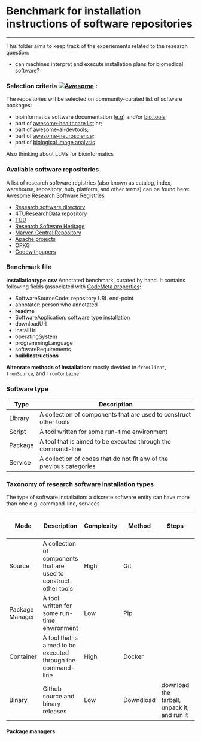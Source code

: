 # Benchmark for installation instructions of software repositories
---
This folder aims to keep track of the experiements related to the research question:

* can machines interpret and execute installation plans for biomedical software?

### Selection criteria [![Awesome](https://awesome.re/badge.svg)](https://awesome.re) :
The repositories will be selected on community-curated list of software packages:
+ bioinformatics software documentation ([e.g](https://blog.bioconductor.org/posts/2022-10-22-awesome-lists/)) and/or [bio.tools](https://bio.tools/t?page=1&q=%27Python%27&topic=%27Neurobiology%27&sort=score);
+ part of [awesome-healthcare list](https://github.com/kakoni/awesome-healthcare) or;
+ part of [awesome-ai-devtools](https://github.com/jamesmurdza/awesome-ai-devtools);
+ part of [awesome-neuroscience](https://github.com/analyticalmonk/awesome-neuroscience);
+ part of [biological image analysis](https://github.com/hallvaaw/awesome-biological-image-analysis)

Also thinking about LLMs for bioinformatics

### Available software repositories
A list of research software registries (also known as catalog, index, warehouse, repository, hub, platform, and other terms) can be found here: [Awesome Research Software Registries](https://github.com/NLeSC/awesome-research-software-registries) 

* [Research software directory]()
* [4TUResearchData repository]()
* [TUD]()
* [Research Software Heritage]()
* [Marven Central Repository]()
* [Apache projects](https://projects.apache.org/)
* [ORKG](https://orkg.org)
* [Codewithpapers](https://paperswithcode.com/)




### Benchmark file
**installationtype.csv**
Annotated benchmark, curated by hand. It contains following fields (associated with [CodeMeta properties](https://raw.githubusercontent.com/codemeta/codemeta/2.0/codemeta.jsonld):
* SoftwareSourceCode: repository URL end-point
* annotator: person who annotated
* **readme**
* SoftwareApplication: software type installation
* downloadUrl
* installUrl
* operatingSystem
* programmingLanguage
* softwareRequirements
* **buildInstructions**

**Altenrate methods of installation**: mostly devided in ```fromClient```, ```fromSource```, and ```fromContainer```


### Software type

| Type | Description |
| ----- | ----------------- |
| Library| A collection of components that are used to construct other tools|
| Script| A tool written for some run-time environment| 
| Package| A tool that is aimed to be executed through the command-line|
| Service| A collection of codes that do not fit any of the previous categories |

### Taxonomy of research software installation types
The type of software installation: a discrete software entity can have more than one e.g. command-line, services

| Mode | Description | Complexity | Method | Steps | number of steps |
| ----- | ----------------- | ---------------------- | -------------------- | ------- | -------- |
| Source| A collection of components that are used to construct other tools| High | Git | | |
| Package Manager| A tool written for some run-time environment| Low | Pip | | |
| Container| A tool that is aimed to be executed through the command-line| High | Docker | | |
| Binary| Github source and binary releases | Low | Downdload | download the tarball, unpack it, and run it | 3 |

#### Package managers



